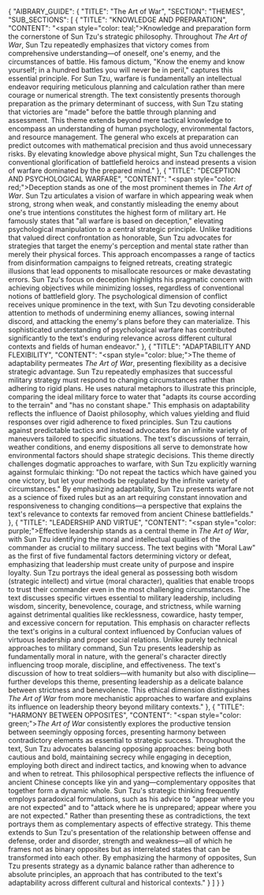 {
  "AIBRARY_GUIDE": {
    "TITLE": "The Art of War",
    "SECTION": "THEMES",
    "SUB_SECTIONS": [
      {
        "TITLE": "KNOWLEDGE AND PREPARATION",
        "CONTENT": "<span style=\"color: teal;\">Knowledge and preparation form the cornerstone of Sun Tzu's strategic philosophy.</span> Throughout *The Art of War*, Sun Tzu repeatedly emphasizes that victory comes from comprehensive understanding—of oneself, one's enemy, and the circumstances of battle. His famous dictum, \"Know the enemy and know yourself; in a hundred battles you will never be in peril,\" captures this essential principle. For Sun Tzu, warfare is fundamentally an intellectual endeavor requiring meticulous planning and calculation rather than mere courage or numerical strength. The text consistently presents thorough preparation as the primary determinant of success, with Sun Tzu stating that victories are \"made\" before the battle through planning and assessment. This theme extends beyond mere tactical knowledge to encompass an understanding of human psychology, environmental factors, and resource management. The general who excels at preparation can predict outcomes with mathematical precision and thus avoid unnecessary risks. By elevating knowledge above physical might, Sun Tzu challenges the conventional glorification of battlefield heroics and instead presents a vision of warfare dominated by the prepared mind."
      },
      {
        "TITLE": "DECEPTION AND PSYCHOLOGICAL WARFARE",
        "CONTENT": "<span style=\"color: red;\">Deception stands as one of the most prominent themes in *The Art of War*.</span> Sun Tzu articulates a vision of warfare in which appearing weak when strong, strong when weak, and constantly misleading the enemy about one's true intentions constitutes the highest form of military art. He famously states that \"all warfare is based on deception,\" elevating psychological manipulation to a central strategic principle. Unlike traditions that valued direct confrontation as honorable, Sun Tzu advocates for strategies that target the enemy's perception and mental state rather than merely their physical forces. This approach encompasses a range of tactics from disinformation campaigns to feigned retreats, creating strategic illusions that lead opponents to misallocate resources or make devastating errors. Sun Tzu's focus on deception highlights his pragmatic concern with achieving objectives while minimizing losses, regardless of conventional notions of battlefield glory. The psychological dimension of conflict receives unique prominence in the text, with Sun Tzu devoting considerable attention to methods of undermining enemy alliances, sowing internal discord, and attacking the enemy's plans before they can materialize. This sophisticated understanding of psychological warfare has contributed significantly to the text's enduring relevance across different cultural contexts and fields of human endeavor."
      },
      {
        "TITLE": "ADAPTABILITY AND FLEXIBILITY",
        "CONTENT": "<span style=\"color: blue;\">The theme of adaptability permeates *The Art of War*, presenting flexibility as a decisive strategic advantage.</span> Sun Tzu repeatedly emphasizes that successful military strategy must respond to changing circumstances rather than adhering to rigid plans. He uses natural metaphors to illustrate this principle, comparing the ideal military force to water that \"adapts its course according to the terrain\" and \"has no constant shape.\" This emphasis on adaptability reflects the influence of Daoist philosophy, which values yielding and fluid responses over rigid adherence to fixed principles. Sun Tzu cautions against predictable tactics and instead advocates for an infinite variety of maneuvers tailored to specific situations. The text's discussions of terrain, weather conditions, and enemy dispositions all serve to demonstrate how environmental factors should shape strategic decisions. This theme directly challenges dogmatic approaches to warfare, with Sun Tzu explicitly warning against formulaic thinking: \"Do not repeat the tactics which have gained you one victory, but let your methods be regulated by the infinite variety of circumstances.\" By emphasizing adaptability, Sun Tzu presents warfare not as a science of fixed rules but as an art requiring constant innovation and responsiveness to changing conditions—a perspective that explains the text's relevance to contexts far removed from ancient Chinese battlefields."
      },
      {
        "TITLE": "LEADERSHIP AND VIRTUE",
        "CONTENT": "<span style=\"color: purple;\">Effective leadership stands as a central theme in *The Art of War*, with Sun Tzu identifying the moral and intellectual qualities of the commander as crucial to military success.</span> The text begins with \"Moral Law\" as the first of five fundamental factors determining victory or defeat, emphasizing that leadership must create unity of purpose and inspire loyalty. Sun Tzu portrays the ideal general as possessing both wisdom (strategic intellect) and virtue (moral character), qualities that enable troops to trust their commander even in the most challenging circumstances. The text discusses specific virtues essential to military leadership, including wisdom, sincerity, benevolence, courage, and strictness, while warning against detrimental qualities like recklessness, cowardice, hasty temper, and excessive concern for reputation. This emphasis on character reflects the text's origins in a cultural context influenced by Confucian values of virtuous leadership and proper social relations. Unlike purely technical approaches to military command, Sun Tzu presents leadership as fundamentally moral in nature, with the general's character directly influencing troop morale, discipline, and effectiveness. The text's discussion of how to treat soldiers—with humanity but also with discipline—further develops this theme, presenting leadership as a delicate balance between strictness and benevolence. This ethical dimension distinguishes *The Art of War* from more mechanistic approaches to warfare and explains its influence on leadership theory beyond military contexts."
      },
      {
        "TITLE": "HARMONY BETWEEN OPPOSITES",
        "CONTENT": "<span style=\"color: green;\">*The Art of War* consistently explores the productive tension between seemingly opposing forces, presenting harmony between contradictory elements as essential to strategic success.</span> Throughout the text, Sun Tzu advocates balancing opposing approaches: being both cautious and bold, maintaining secrecy while engaging in deception, employing both direct and indirect tactics, and knowing when to advance and when to retreat. This philosophical perspective reflects the influence of ancient Chinese concepts like yin and yang—complementary opposites that together form a dynamic whole. Sun Tzu's strategic thinking frequently employs paradoxical formulations, such as his advice to \"appear where you are not expected\" and to \"attack where he is unprepared; appear where you are not expected.\" Rather than presenting these as contradictions, the text portrays them as complementary aspects of effective strategy. This theme extends to Sun Tzu's presentation of the relationship between offense and defense, order and disorder, strength and weakness—all of which he frames not as binary opposites but as interrelated states that can be transformed into each other. By emphasizing the harmony of opposites, Sun Tzu presents strategy as a dynamic balance rather than adherence to absolute principles, an approach that has contributed to the text's adaptability across different cultural and historical contexts."
      }
    ]
  }
}